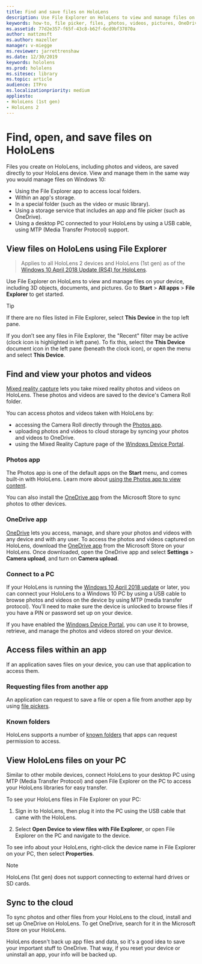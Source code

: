 ```yaml
---
title: Find and save files on HoloLens
description: Use File Explorer on HoloLens to view and manage files on your device
keywords: how-to, file picker, files, photos, videos, pictures, OneDrive, storage, file explorer
ms.assetid: 77d2e357-f65f-43c8-b62f-6cd9bf37070a
author: mattzmsft
ms.author: mazeller
manager: v-miegge
ms.reviewer: jarrettrenshaw
ms.date: 12/30/2019
keywords: hololens
ms.prod: hololens
ms.sitesec: library
ms.topic: article
audience: ITPro 
ms.localizationpriority: medium
appliesto:
- HoloLens (1st gen)
- HoloLens 2
---
```


# Find, open, and save files on HoloLens

Files you create on HoloLens, including photos and videos, are saved directly to your HoloLens device. View and manage them in the same way you would manage files on Windows 10:

- Using the File Explorer app to access local folders.
- Within an app's storage.
- In a special folder (such as the video or music library).
- Using a storage service that includes an app and file picker (such as OneDrive).
- Using a desktop PC connected to your HoloLens by using a USB cable, using MTP (Media Transfer Protocol) support.

## View files on HoloLens using File Explorer

> Applies to all HoloLens 2 devices and HoloLens (1st gen) as of the [Windows 10 April 2018 Update (RS4) for HoloLens](https://docs.microsoft.com/windows/mixed-reality/release-notes-april-2018).

Use File Explorer on HoloLens to view and manage files on your device, including 3D objects, documents, and pictures. Go to **Start**  > **All apps**  > **File Explorer** to get started.

> [!TIP]
> If there are no files listed in File Explorer, select **This Device** in the top left pane.

If you don’t see any files in File Explorer, the "Recent" filter may be active (clock icon is highlighted in left pane). To fix this, select the **This Device** document icon in the left pane (beneath the clock icon), or open the menu and select **This Device**.

## Find and view your photos and videos

[Mixed reality capture](holographic-photos-and-videos.md) lets you take mixed reality photos and videos on HoloLens.  These photos and videos are saved to the device's Camera Roll folder.

You can access photos and videos taken with HoloLens by:

- accessing the Camera Roll directly through the [Photos app](holographic-photos-and-videos.md).
- uploading photos and videos to cloud storage by syncing your photos and videos to OneDrive.
- using the Mixed Reality Capture page of the [Windows Device Portal](https://docs.microsoft.com/windows/mixed-reality/using-the-windows-device-portal#mixed-reality-capture).

### Photos app

The Photos app is one of the default apps on the **Start** menu, and comes built-in with HoloLens. Learn more about [using the Photos app to view content](holographic-photos-and-videos.md).

You can also install the [OneDrive app](https://www.microsoft.com/p/onedrive/9wzdncrfj1p3) from the Microsoft Store to sync photos to other devices.

### OneDrive app

[OneDrive](https://onedrive.live.com/) lets you access, manage, and share your photos and videos with any device and with any user. To access the photos and videos captured on HoloLens, download the [OneDrive app](https://www.microsoft.com/p/onedrive/9wzdncrfj1p3) from the Microsoft Store on your HoloLens. Once downloaded, open the OneDrive app and select **Settings** > **Camera upload**, and turn on **Camera upload**.

### Connect to a PC

If your HoloLens is running the [Windows 10 April 2018 update](https://docs.microsoft.com/windows/mixed-reality/release-notes-april-2018) or later, you can connect your HoloLens to a Windows 10 PC by using a USB cable to browse photos and videos on the device by using MTP (media transfer protocol). You'll need to make sure the device is unlocked to browse files if you have a PIN or password set up on your device.  

If you have enabled the [Windows Device Portal](https://docs.microsoft.com/windows/mixed-reality/using-the-windows-device-portal), you can use it to browse, retrieve, and manage the photos and videos stored on your device.

## Access files within an app

If an application saves files on your device, you can use that application to access them.

### Requesting files from another app

An application can request to save a file or open a file from another app by using [file pickers](https://docs.microsoft.com/windows/mixed-reality/app-model#file-pickers).

### Known folders

HoloLens supports a number of [known folders](https://docs.microsoft.com/windows/mixed-reality/app-model#known-folders) that apps can request permission to access.

## View HoloLens files on your PC

Similar to other mobile devices, connect HoloLens to your desktop PC using MTP (Media Transfer Protocol) and open File Explorer on the PC to access your HoloLens libraries for easy transfer.

To see your HoloLens files in File Explorer on your PC:

1. Sign in to HoloLens, then plug it into the PC using the USB cable that came with the HoloLens.

1. Select **Open Device to view files with File Explorer**, or open File Explorer on the PC and navigate to the device.

To see info about your HoloLens, right-click the device name in File Explorer on your PC, then select **Properties**.

> [!NOTE]
> HoloLens (1st gen) does not support connecting to external hard drives or SD cards.

## Sync to the cloud

To sync photos and other files from your HoloLens to the cloud, install and set up OneDrive on HoloLens. To get OneDrive, search for it in the Microsoft Store on your HoloLens.

HoloLens doesn't back up app files and data, so it's a good idea to save your important stuff to OneDrive. That way, if you reset your device or uninstall an app, your info will be backed up.
